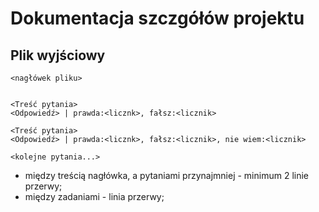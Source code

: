 # Dokumentacja szczgółów projektu

## Plik wyjściowy

```
<nagłówek pliku>


<Treść pytania>
<Odpowiedź> | prawda:<licznk>, fałsz:<licznik>

<Treść pytania>
<Odpowiedź> | prawda:<licznk>, fałsz:<licznik>, nie wiem:<licznik>

<kolejne pytania...>

```

- między treścią nagłówka, a pytaniami przynajmniej - minimum 2 linie przerwy;
- między zadaniami - linia przerwy;

